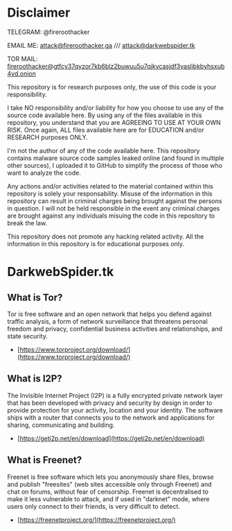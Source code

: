 # Disclaimer

TELEGRAM: @fireroothacker

EMAIL ME: attack@fireroothacker.ga /// attack@darkwebspider.tk

TOR MAIL: fireroothacker@gtfcy37qyzor7kb6blz2buwuu5u7qjkycasjdf3yaslibkbyhsxub4yd.onion

This repository is for research purposes only, the use of this code is your responsibility.

I take NO responsibility and/or liability for how you choose to use any of the source code available here. By using any of the files available in this repository, you understand that you are AGREEING TO USE AT YOUR OWN RISK. Once again, ALL files available here are for EDUCATION and/or RESEARCH purposes ONLY.

I'm not the author of any of the code available here. This repository contains malware source code samples leaked online (and found in multiple other sources), I uploaded it to GitHub to simplify the process of those who want to analyze the code.

Any actions and/or activities related to the material contained within this repository is solely your responsability. Misuse of the information in this repository can result in criminal charges being brought against the persons in question. I will not be held responsible in the event any criminal charges are brought against any individuals misuing the code in this repository to break the law.

This repository does not promote any hacking related activity. All the information in this repository is for educational purposes only.

# DarkwebSpider.tk

## What is Tor?
Tor is free software and an open network that helps you defend against traffic analysis, a form of network surveillance that threatens personal freedom and privacy, confidential business activities and relationships, and state security.
* [https://www.torproject.org/download/](https://www.torproject.org/download/)

## What is I2P?
The Invisible Internet Project (I2P) is a fully encrypted private network layer that has been developed with privacy and security by design in order to provide protection for your activity, location and your identity. The software ships with a router that connects you to the network and applications for sharing, communicating and building.
* [https://geti2p.net/en/download](https://geti2p.net/en/download)

## What is Freenet?
Freenet is free software which lets you anonymously share files, browse and publish "freesites" (web sites accessible only through Freenet) and chat on forums, without fear of censorship. Freenet is decentralised to make it less vulnerable to attack, and if used in "darknet" mode, where users only connect to their friends, is very difficult to detect.
* [https://freenetproject.org/](https://freenetproject.org/)
